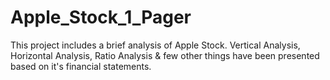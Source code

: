 # Apple_Stock_1_Pager
This project includes a brief analysis of Apple Stock. Vertical Analysis, Horizontal Analysis, Ratio Analysis &amp; few other things have been presented based on it's financial statements.  

